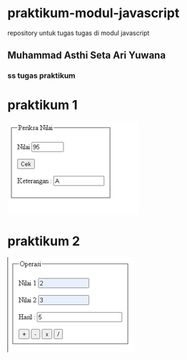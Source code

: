 # praktikum-modul-javascript
repository untuk tugas tugas di modul javascript

## Muhammad Asthi Seta Ari Yuwana

### ss tugas praktikum

# praktikum 1
![Alt Text](https://github.com/AkuraDiary/praktikum-modul-javascript/blob/main/Tugas%20Praktikum/ss%20praktikum%201.png)

# praktikum 2
![Alt Text](https://github.com/AkuraDiary/praktikum-modul-javascript/blob/main/Tugas%20Praktikum/ss%20praktikum%202.png)
